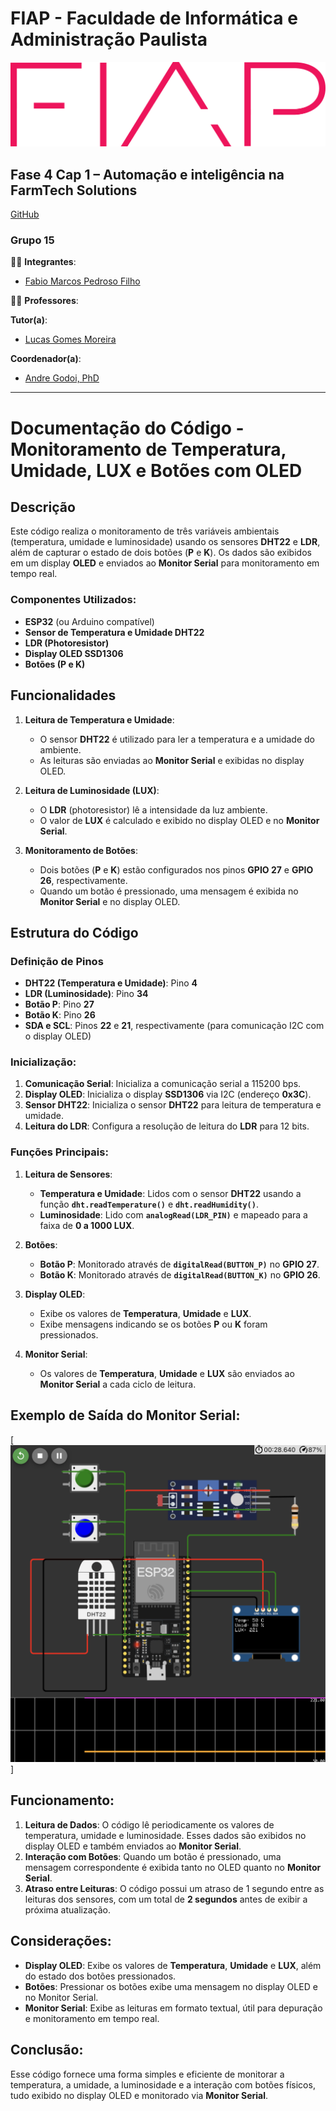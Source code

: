 # FIAP - Faculdade de Informática e Administração Paulista
[![FIAP Logo](../images/logo-fiap.png)](https://www.fiap.com.br)

## Fase 4 Cap 1 – Automação e inteligência na FarmTech Solutions
[GitHub](https://github.com/pedrosof/Fase4_Cap1)
### Grupo 15

👨‍🎓 **Integrantes**:
- [Fabio Marcos Pedroso Filho](https://www.linkedin.com/in/pedrosof/)

👩‍🏫 **Professores**:

**Tutor(a)**:
- [Lucas Gomes Moreira](https://www.linkedin.com/in/lucas-gomes-moreira-15a8452a/)

**Coordenador(a)**:
- [Andre Godoi, PhD](https://www.linkedin.com/in/profandregodoi/)

---

# Documentação do Código - Monitoramento de Temperatura, Umidade, LUX e Botões com OLED

## Descrição
Este código realiza o monitoramento de três variáveis ambientais (temperatura, umidade e luminosidade) usando os sensores **DHT22** e **LDR**, além de capturar o estado de dois botões (**P** e **K**). Os dados são exibidos em um display **OLED** e enviados ao **Monitor Serial** para monitoramento em tempo real.

### Componentes Utilizados:
- **ESP32** (ou Arduino compatível)
- **Sensor de Temperatura e Umidade DHT22**
- **LDR (Photoresistor)**
- **Display OLED SSD1306**
- **Botões (P e K)**

## Funcionalidades
1. **Leitura de Temperatura e Umidade**:
   - O sensor **DHT22** é utilizado para ler a temperatura e a umidade do ambiente.
   - As leituras são enviadas ao **Monitor Serial** e exibidas no display OLED.

2. **Leitura de Luminosidade (LUX)**:
   - O **LDR** (photoresistor) lê a intensidade da luz ambiente.
   - O valor de **LUX** é calculado e exibido no display OLED e no **Monitor Serial**.

3. **Monitoramento de Botões**:
   - Dois botões (**P** e **K**) estão configurados nos pinos **GPIO 27** e **GPIO 26**, respectivamente.
   - Quando um botão é pressionado, uma mensagem é exibida no **Monitor Serial** e no display OLED.

## Estrutura do Código

### Definição de Pinos
- **DHT22 (Temperatura e Umidade)**: Pino **4**
- **LDR (Luminosidade)**: Pino **34**
- **Botão P**: Pino **27**
- **Botão K**: Pino **26**
- **SDA e SCL**: Pinos **22** e **21**, respectivamente (para comunicação I2C com o display OLED)

### Inicialização:
1. **Comunicação Serial**: Inicializa a comunicação serial a 115200 bps.
2. **Display OLED**: Inicializa o display **SSD1306** via I2C (endereço **0x3C**).
3. **Sensor DHT22**: Inicializa o sensor **DHT22** para leitura de temperatura e umidade.
4. **Leitura do LDR**: Configura a resolução de leitura do **LDR** para 12 bits.

### Funções Principais:
1. **Leitura de Sensores**:
   - **Temperatura e Umidade**: Lidos com o sensor **DHT22** usando a função **`dht.readTemperature()`** e **`dht.readHumidity()`**.
   - **Luminosidade**: Lido com **`analogRead(LDR_PIN)`** e mapeado para a faixa de **0 a 1000 LUX**.
   
2. **Botões**:
   - **Botão P**: Monitorado através de **`digitalRead(BUTTON_P)`** no **GPIO 27**.
   - **Botão K**: Monitorado através de **`digitalRead(BUTTON_K)`** no **GPIO 26**.

3. **Display OLED**:
   - Exibe os valores de **Temperatura**, **Umidade** e **LUX**.
   - Exibe mensagens indicando se os botões **P** ou **K** foram pressionados.

4. **Monitor Serial**:
   - Os valores de **Temperatura**, **Umidade** e **LUX** são enviados ao **Monitor Serial** a cada ciclo de leitura.

## Exemplo de Saída do Monitor Serial:

[![IoT](IoT.png)]

## Funcionamento:

1. **Leitura de Dados**: O código lê periodicamente os valores de temperatura, umidade e luminosidade. Esses dados são exibidos no display OLED e também enviados ao **Monitor Serial**.
2. **Interação com Botões**: Quando um botão é pressionado, uma mensagem correspondente é exibida tanto no OLED quanto no **Monitor Serial**.
3. **Atraso entre Leituras**: O código possui um atraso de 1 segundo entre as leituras dos sensores, com um total de **2 segundos** antes de exibir a próxima atualização.

## Considerações:
- **Display OLED**: Exibe os valores de **Temperatura**, **Umidade** e **LUX**, além do estado dos botões pressionados.
- **Botões**: Pressionar os botões exibe uma mensagem no display OLED e no Monitor Serial.
- **Monitor Serial**: Exibe as leituras em formato textual, útil para depuração e monitoramento em tempo real.

## Conclusão:
Esse código fornece uma forma simples e eficiente de monitorar a temperatura, a umidade, a luminosidade e a interação com botões físicos, tudo exibido no display OLED e monitorado via **Monitor Serial**.

